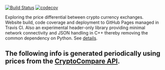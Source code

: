 <!-- If this is readme.md it will be overwritten by the build process -->

[![Build Status](https://travis-ci.org/deanturpin/curly.svg?branch=master)](https://travis-ci.org/deanturpin/curly)
[![codecov](https://codecov.io/gh/deanturpin/curly/branch/master/graph/badge.svg)](https://codecov.io/gh/deanturpin/curly)

Exploring the price differential between crypto currency exchanges. Website
build, code coverage and deployment to GitHub Pages managed in Travis CI. Also
an experimental header-only library providing minimal network connectivity and
JSON handling in C++ thereby removing the common dependency on Python. See
[details](details.md).

The following info is generated periodically using prices from the
[CryptoCompare API](https://min-api.cryptocompare.com/).
---
